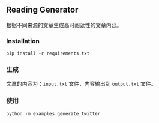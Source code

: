 ## Reading Generator

根据不同来源的文章生成高可阅读性的文章内容。

### Installation

```shell
pip install -r requirements.txt
```

### 生成

文章的内容为：`input.txt` 文件，内容输出到 `output.txt` 文件。

### 使用

```shell
python -m examples.generate_twitter
```